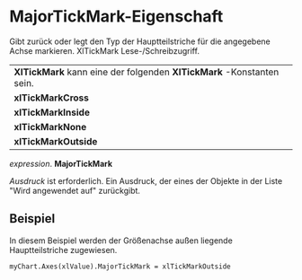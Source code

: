 
# MajorTickMark-Eigenschaft

Gibt zurück oder legt den Typ der Hauptteilstriche für die angegebene Achse markieren. XlTickMark Lese-/Schreibzugriff.


||
|:-----|
|**XlTickMark** kann eine der folgenden **XlTickMark** -Konstanten sein.|
|**xlTickMarkCross**|
|**xlTickMarkInside**|
|**xlTickMarkNone**|
|**xlTickMarkOutside**|

 _expression_. **MajorTickMark**

 _Ausdruck_ ist erforderlich. Ein Ausdruck, der eines der Objekte in der Liste "Wird angewendet auf" zurückgibt.

## Beispiel

In diesem Beispiel werden der Größenachse außen liegende Hauptteilstriche zugewiesen.


```
myChart.Axes(xlValue).MajorTickMark = xlTickMarkOutside
```

